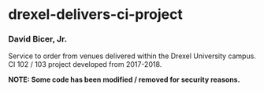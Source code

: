 # drexel-delivers-ci-project
### David Bicer, Jr.

Service to order from venues delivered within the Drexel University campus.
CI 102 / 103 project developed from 2017-2018.

**NOTE: Some code has been modified / removed for security reasons.**
